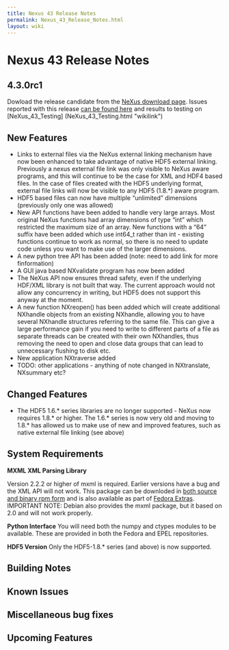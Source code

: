 ```yaml
---
title: Nexus 43 Release Notes
permalink: Nexus_43_Release_Notes.html
layout: wiki
---
```

Nexus 43 Release Notes
======================

4.3.0rc1
--------

Dowload the release candidate from the [NeXus download
page](http://download.nexusformat.org/kits/nx43testing.shtml). Issues
reported with this release [can be found
here](http://trac.nexusformat.org/code/query?status=new&status=assigned&status=reopened&status=closed&version=4.3.0-rc1&order=priority)
and results to testing on
[NeXus\_43\_Testing] (NeXus_43_Testing.html "wikilink")

New Features
------------

-   Links to external files via the NeXus external linking mechanism
    have now been enhanced to take advantage of native HDF5 external
    linking. Previously a nexus external file link was only visible to
    NeXus aware programs, and this will continue to be the case for XML
    and HDF4 based files. In the case of files created with the HDF5
    underlying format, external file links will now be visible to any
    HDF5 (1.8.\*) aware program.
-   HDF5 based files can now have multiple “unlimited” dimensions
    (previously only one was allowed)
-   New API functions have been added to handle very large arrays. Most
    original NeXus functions had array dimensions of type “int” which
    restricted the maximum size of an array. New functions with a “64”
    suffix have been added which use int64\_t rather than int - existing
    functions continue to work as normal, so there is no need to update
    code unless you want to make use of the larger dimensions.
-   A new python tree API has been added (note: need to add link for
    more finformation)
-   A GUI java based NXvalidate program has now been added
-   The NeXus API now ensures thread safety, even if the underlying
    HDF/XML library is not built that way. The current approach would
    not allow any concurrency in writing, but HDF5 does not support this
    anyway at the moment.
-   A new function NXreopen() has been added which will create
    additional NXhandle objects from an existing NXhandle, allowing you
    to have several NXhandle structures referring to the same file. This
    can give a large performance gain if you need to write to different
    parts of a file as separate threads can be created with their own
    NXhandles, thus removing the need to open and close data groups that
    can lead to unnecessary flushing to disk etc.
-   New application NXtraverse added
-   TODO: other applications - anything of note changed in NXtranslate,
    NXsummary etc?

Changed Features
----------------

-   The HDF5 1.6.\* series libraries are no longer supported - NeXus now
    requires 1.8.\* or higher. The 1.6.\* series is now very old and
    moving to 1.8.\* has allowed us to make use of new and improved
    features, such as native external file linking (see above)

System Requirements
-------------------

**MXML XML Parsing Library**

Version 2.2.2 or higher of mxml is required. Earlier versions have a bug
and the XML API will not work. This package can be downloded in [both
source and binary rpm
form](http://www.easysw.com/~mike/mxml/software.php) and is also
available as part of [Fedora
Extras](http://fedoraproject.org/wiki/Extras/UsingExtras). IMPORTANT
NOTE: Debian also provides the mxml package, but it based on 2.0 and
will not work properly.

**Python Interface** You will need both the numpy and ctypes modules to
be available. These are provided in both the Fedora and EPEL
repositories.

**HDF5 Version** Only the HDF5-1.8.\* series (and above) is now
supported.

Building Notes
--------------

Known Issues
------------

Miscellaneous bug fixes
-----------------------

Upcoming Features
-----------------

